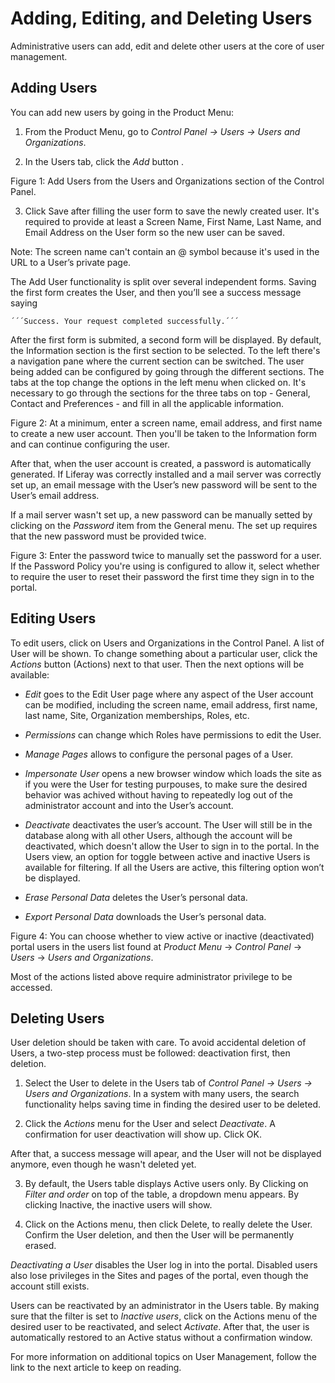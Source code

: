 # Adding, Editing, and Deleting Users

Administrative users can add, edit and delete other users at the core of user management.

## Adding Users

You can add new users by going in the Product Menu:

1. From the Product Menu, go to _Control Panel → Users → Users and Organizations_.

2. In the Users tab, click the _Add_ button .

Figure 1: Add Users from the Users and Organizations section of the Control Panel.

3. Click Save after filling the user form to save the newly created user. It's required to provide at least a Screen Name, First Name, Last Name, and Email Address on the User form so the new user can be saved.

Note: The screen name can't contain an @ symbol because it's used in the URL to a User’s private page.

The Add User functionality is split over several independent forms. Saving the first form creates the User, and then you’ll see a success message saying

	´´´Success. Your request completed successfully.´´´

After the first form is submited, a second form will be displayed. By default, the Information section is the first section to be selected. To the left there's a navigation pane where the current section can be switched. The user being added can be configured by going through the different sections. The tabs at the top change the options in the left menu when clicked on. It's necessary to go through the sections for the three tabs on top - General, Contact and Preferences - and fill in all the applicable information.

Figure 2: At a minimum, enter a screen name, email address, and first name to create a new user account. Then you'll be taken to the Information form and can continue configuring the user.

After that, when the user account is created, a password is automatically generated. If Liferay was correctly installed and a mail server was correctly set up, an email message with the User’s new password will be sent to the User’s email address.

If a mail server wasn't set up, a new password can be manually setted by clicking on the _Password_ item from the General menu. The set up requires that the new password must be provided twice.

Figure 3: Enter the password twice to manually set the password for a user. If the Password Policy you're using is configured to allow it, select whether to require the user to reset their password the first time they sign in to the portal.

## Editing Users

To edit users, click on Users and Organizations in the Control Panel. A list of User will be shown. To change something about a particular user, click the _Actions_ button (Actions) next to that user. Then the next options will be available:

* _Edit_ goes to the Edit User page where any aspect of the User account can be modified, including the screen name, email address, first name, last name, Site, Organization memberships, Roles, etc.

* _Permissions_ can change which Roles have permissions to edit the User.

* _Manage Pages_ allows to configure the personal pages of a User.

* _Impersonate User_ opens a new browser window which loads the site as if you were the User for testing purpouses, to make sure the desired behavior was achived without having to repeatedly log out of the administrator account and into the User’s account.

* _Deactivate_ deactivates the user’s account. The User will still be in the database along with all other Users, although the account will be deactivated, which doesn't allow the User to sign in to the portal. In the Users view, an option for toggle between active and inactive Users is available for filtering. If all the Users are active, this filtering option won’t be displayed.

* _Erase Personal Data_ deletes the User’s personal data.

* _Export Personal Data_ downloads the User’s personal data.

Figure 4: You can choose whether to view active or inactive (deactivated) portal users in the users list found at *Product Menu* → *Control Panel* → *Users* → *Users and Organizations*.

Most of the actions listed above require administrator privilege to be accessed.

## Deleting Users

User deletion should be taken with care. To avoid accidental deletion of Users, a two-step process must be followed: deactivation first, then deletion.

1. Select the User to delete in the Users tab of _Control Panel → Users → Users and Organizations_. In a system with many users, the search functionality helps saving time in finding the desired user to be deleted.

2. Click the _Actions_ menu for the User and select _Deactivate_. A confirmation for user deactivation will show up. Click OK.

After that, a success message will apear, and the User will not be displayed anymore, even though he wasn't deleted yet.

3. By default, the Users table displays Active users only. By Clicking on _Filter and order_ on top of the table, a dropdown menu appears. By clicking Inactive, the inactive users will show.

4. Click on the Actions menu, then click Delete, to really delete the User. Confirm the User deletion, and then the User will be permanently erased.

*Deactivating a User* disables the User log in into the portal. Disabled users also lose privileges in the Sites and pages of the portal, even though the account still exists.

Users can be reactivated by an administrator in the Users table. By making sure that the filter is set to _Inactive users_, click on the Actions menu of the desired user to be reactivated, and select _Activate_. After that, the user is automatically restored to an Active status without a confirmation window.

For more information on additional topics on User Management, follow the link to the next article to keep on reading.


